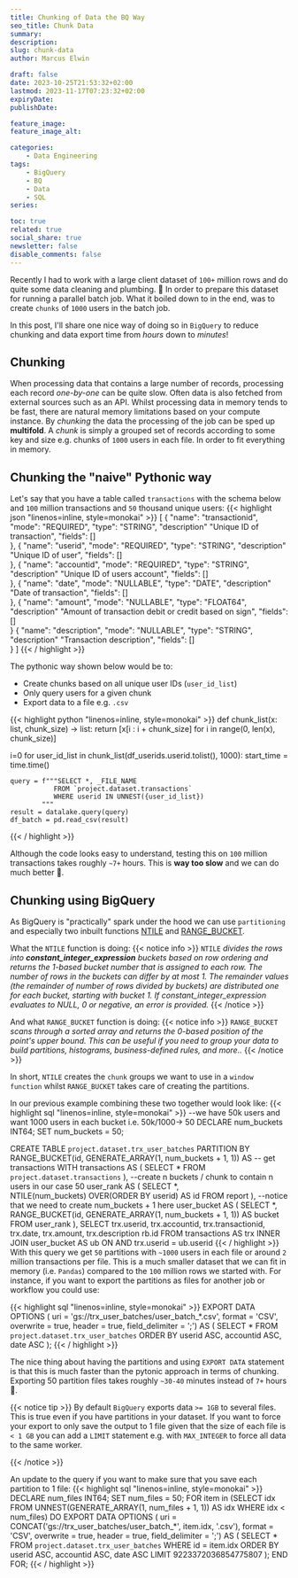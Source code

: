 ```yaml
---
title: Chunking of Data the BQ Way
seo_title: Chunk Data
summary: 
description: 
slug: chunk-data
author: Marcus Elwin

draft: false
date: 2023-10-25T21:53:32+02:00
lastmod: 2023-11-17T07:23:32+02:00
expiryDate: 
publishDate: 

feature_image: 
feature_image_alt: 

categories:
    - Data Engineering
tags:
    - BigQuery
    - BQ
    - Data
    - SQL
series:

toc: true
related: true
social_share: true
newsletter: false
disable_comments: false
---
```


Recently I had to work with a large client dataset of `100+` million rows and do quite some data cleaning and plumbing. :wrench: In order to prepare this dataset for running a parallel batch job. What it boiled down to in the end, was to create `chunks` of `1000` users in the batch job. 

In this post, I'll share one nice way of doing so in `BigQuery` to reduce chunking and data export time from *hours* down to *minutes*!

## Chunking 
When processing data that contains a large number of records, processing each record *one-by-one* can be quite slow. Often data is also fetched from external sources such as an API. Whilst processing data in memory tends to be fast, there are natural memory limitations based on your compute instance. By *chunking* the data the processing of the job can be sped up **multifold**. A *chunk* is simply a grouped set of records according to some key and size e.g. chunks of `1000` users in each file. In order to fit everything in memory.

## Chunking the "naive" Pythonic way
Let's say that you have a table called `transactions` with the schema below and `100` million transactions and `50` thousand unique users:
{{< highlight json "linenos=inline, style=monokai" >}}
[
    {
    "name": "transactionid",
    "mode": "REQUIRED",
    "type": "STRING",
    "description" "Unique ID of transaction",
    "fields": []    
    },
    {
    "name": "userid",
    "mode": "REQUIRED",
    "type": "STRING",
    "description" "Unique ID of user",
    "fields": []    
    },
    {
    "name": "accountid",
    "mode": "REQUIRED",
    "type": "STRING",
    "description" "Unique ID of users account",
    "fields": []    
    },
    {
    "name": "date",
    "mode": "NULLABLE",
    "type": "DATE",
    "description" "Date of transaction",
    "fields": []    
    },
    {
    "name": "amount",
    "mode": "NULLABLE",
    "type": "FLOAT64",
    "description" "Amount of transaction debit or credit based on sign",
    "fields": []    
    }
    {
    "name": "description",
    "mode": "NULLABLE",
    "type": "STRING",
    "description" "Transaction description",
    "fields": []    
    }
]
{{< / highlight >}}

The pythonic way shown below would be to:
* Create chunks based on all unique user IDs (`user_id_list`)
* Only query users for a given chunk
* Export data to a file e.g. `.csv`

{{< highlight python "linenos=inline, style=monokai" >}}
def chunk_list(x: list, chunk_size) -> list:
    return [x[i : i + chunk_size] for i in range(0, len(x), chunk_size)]

i=0
for user_id_list in chunk_list(df_userids.userid.tolist(), 1000):
    start_time = time.time()

    query = f"""SELECT *, _FILE_NAME 
               FROM `project.dataset.transactions`
               WHERE userid IN UNNEST({user_id_list})
            """
    result = datalake.query(query)
    df_batch = pd.read_csv(result)
{{< / highlight >}}

Although the code looks easy to understand, testing this on `100` million transactions takes roughly `~7+` hours. This is **way too slow** and we can do much better :brain:.

## Chunking using BigQuery
As BigQuery is "practically" spark under the hood we can use `partitioning` and especially two inbuilt functions [NTILE](https://cloud.google.com/bigquery/docs/reference/standard-sql/numbering_functions#ntile) and [RANGE_BUCKET](https://cloud.google.com/bigquery/docs/reference/standard-sql/mathematical_functions#range_bucket).

What the `NTILE` function is doing:
{{< notice info >}} 
`NTILE` *divides the rows into **constant_integer_expression** buckets based on row ordering and returns the 1-based bucket number that is assigned to each row. The number of rows in the buckets can differ by at most 1. The remainder values (the remainder of number of rows divided by buckets) are distributed one for each bucket, starting with bucket 1. If constant_integer_expression evaluates to NULL, 0 or negative, an error is provided.*
{{< /notice >}}

And what `RANGE_BUCKET` function is doing:
{{< notice info >}} 
`RANGE_BUCKET` *scans through a sorted array and returns the 0-based position of the point's upper bound. This can be useful if you need to group your data to build partitions, histograms, business-defined rules, and more..*
{{< /notice >}}

In short, `NTILE` creates the `chunk` groups we want to use in a `window function` whilst `RANGE_BUCKET` takes care of creating the partitions. 

In our previous example combining these two together would look like:
{{< highlight sql "linenos=inline, style=monokai" >}}
--we have 50k users and want 1000 users in each bucket i.e. 50k/1000-> 50
DECLARE num_buckets INT64;
SET num_buckets = 50;

CREATE TABLE `project.dataset.trx_user_batches`
PARTITION BY RANGE_BUCKET(id, GENERATE_ARRAY(1, num_buckets + 1, 1)) AS 
-- get transactions
WITH transactions AS (
SELECT *
FROM 
    `project.dataset.transactions`
),
--create n buckets / chunk to contain n users in our case 50
user_rank AS (
SELECT 
  *,  
  NTILE(num_buckets) OVER(ORDER BY userid) AS id
FROM report
),
--notice that we need to create num_buckets + 1 here
user_bucket AS (
SELECT
  *,
  RANGE_BUCKET(id, GENERATE_ARRAY(1, num_buckets + 1, 1)) AS bucket
FROM 
  user_rank
),
SELECT
  trx.userid,
  trx.accountid,
  trx.transactionid,
  trx.date,
  trx.amount,
  trx.description
  rb.id
FROM 
  transactions AS trx
INNER JOIN
  user_bucket AS ub
ON
  AND trx.userid = ub.userid
{{< / highlight >}}
 With this query we get `50` partitions with `~1000` users in each file or around `2` million transactions per file. This is a much smaller dataset that we can fit in memory (i.e. `Pandas`) compared to the `100` million rows we started with. For instance, if you want to export the partitions as files for another job or workflow you could use:

{{< highlight sql "linenos=inline, style=monokai" >}}
EXPORT DATA
  OPTIONS (
    uri = 'gs://trx_user_batches/user_batch_*.csv',
    format = 'CSV',
    overwrite = true,
    header = true,
    field_delimiter = ';')
AS (
SELECT
  *
FROM 
  `project.dataset.trx_user_batches` 
ORDER BY
  userid ASC,
  accountid ASC,
  date ASC
);
{{< / highlight >}}

The nice thing about having the partitions and using `EXPORT DATA` statement is that this is much faster than the pytonic approach in terms of chunking. Exporting 50 partition files takes roughly `~30-40` minutes instead of `7+` hours :rocket:.

{{< notice tip >}} 
By default `BigQuery` exports data `>= 1GB` to several files. This is true even if you have partitions in your dataset. If you want to force your export to only save the output to 1 file given that the size of each file is `< 1 GB` you can add a `LIMIT` statement e.g. with `MAX_INTEGER` to force all data to the same worker.

{{< /notice >}}

An update to the query if you want to make sure that you save each partition to 1 file:
{{< highlight sql "linenos=inline, style=monokai" >}}
DECLARE num_files INT64;
SET num_files = 50;
FOR item in (SELECT idx FROM UNNEST(GENERATE_ARRAY(1, num_files + 1, 1)) AS idx WHERE idx < num_files)
DO
EXPORT DATA
  OPTIONS (
    uri = CONCAT('gs://trx_user_batches/user_batch_*', item.idx, '.csv'),
    format = 'CSV',
    overwrite = true,
    header = true,
    field_delimiter = ';')
AS (
SELECT
  *
FROM 
  `project.dataset.trx_user_batches` 
WHERE
    id = item.idx
ORDER BY
  userid ASC,
  accountid ASC,
  date ASC
LIMIT
    9223372036854775807
);
END FOR;
{{< / highlight >}}